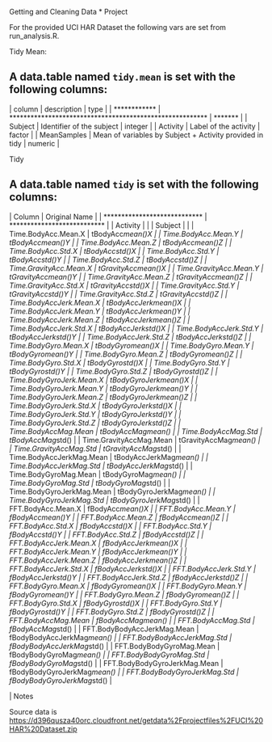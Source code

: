 Getting and Cleaning Data * Project

For the provided UCI HAR Dataset the following vars are set from run_analysis.R. 

Tidy Mean:

A data.table named `tidy.mean` is set with the following columns:
-------------------------------------------------------------------------------------
| column       | description                                              | type    |
| ************ | ******************************************************** | ******* |
| Subject      | Identifier of the subject                                | integer |
| Activity     | Label of the activity                                    | factor  |
| MeanSamples  | Mean of variables by Subject + Activity provided in tidy | numeric |

Tidy

A data.table named `tidy` is set with the following columns:
-------------------------------------------------------------- 
| Column                       | Original Name               |
| **************************** | *************************** |
| Activity                     |                             |
| Subject                      |                             |
| Time.BodyAcc.Mean.X          | tBodyAcc*mean()*X           |
| Time.BodyAcc.Mean.Y          | tBodyAcc*mean()*Y           |
| Time.BodyAcc.Mean.Z          | tBodyAcc*mean()*Z           |
| Time.BodyAcc.Std.X           | tBodyAcc*std()*X            |
| Time.BodyAcc.Std.Y           | tBodyAcc*std()*Y            |
| Time.BodyAcc.Std.Z           | tBodyAcc*std()*Z            |
| Time.GravityAcc.Mean.X       | tGravityAcc*mean()*X        |
| Time.GravityAcc.Mean.Y       | tGravityAcc*mean()*Y        |
| Time.GravityAcc.Mean.Z       | tGravityAcc*mean()*Z        |
| Time.GravityAcc.Std.X        | tGravityAcc*std()*X         |
| Time.GravityAcc.Std.Y        | tGravityAcc*std()*Y         |
| Time.GravityAcc.Std.Z        | tGravityAcc*std()*Z         |
| Time.BodyAccJerk.Mean.X      | tBodyAccJerk*mean()*X       |
| Time.BodyAccJerk.Mean.Y      | tBodyAccJerk*mean()*Y       |
| Time.BodyAccJerk.Mean.Z      | tBodyAccJerk*mean()*Z       |
| Time.BodyAccJerk.Std.X       | tBodyAccJerk*std()*X        |
| Time.BodyAccJerk.Std.Y       | tBodyAccJerk*std()*Y        |
| Time.BodyAccJerk.Std.Z       | tBodyAccJerk*std()*Z        |
| Time.BodyGyro.Mean.X         | tBodyGyro*mean()*X          |
| Time.BodyGyro.Mean.Y         | tBodyGyro*mean()*Y          |
| Time.BodyGyro.Mean.Z         | tBodyGyro*mean()*Z          |
| Time.BodyGyro.Std.X          | tBodyGyro*std()*X           |
| Time.BodyGyro.Std.Y          | tBodyGyro*std()*Y           |
| Time.BodyGyro.Std.Z          | tBodyGyro*std()*Z           |
| Time.BodyGyroJerk.Mean.X     | tBodyGyroJerk*mean()*X      |
| Time.BodyGyroJerk.Mean.Y     | tBodyGyroJerk*mean()*Y      |
| Time.BodyGyroJerk.Mean.Z     | tBodyGyroJerk*mean()*Z      |
| Time.BodyGyroJerk.Std.X      | tBodyGyroJerk*std()*X       |
| Time.BodyGyroJerk.Std.Y      | tBodyGyroJerk*std()*Y       |
| Time.BodyGyroJerk.Std.Z      | tBodyGyroJerk*std()*Z       |
| Time.BodyAccMag.Mean         | tBodyAccMag*mean()          |
| Time.BodyAccMag.Std          | tBodyAccMag*std()           |
| Time.GravityAccMag.Mean      | tGravityAccMag*mean()       |
| Time.GravityAccMag.Std       | tGravityAccMag*std()        |
| Time.BodyAccJerkMag.Mean     | tBodyAccJerkMag*mean()      |
| Time.BodyAccJerkMag.Std      | tBodyAccJerkMag*std()       |
| Time.BodyGyroMag.Mean        | tBodyGyroMag*mean()         |
| Time.BodyGyroMag.Std         | tBodyGyroMag*std()          |
| Time.BodyGyroJerkMag.Mean    | tBodyGyroJerkMag*mean()     |
| Time.BodyGyroJerkMag.Std     | tBodyGyroJerkMag*std()      |
| FFT.BodyAcc.Mean.X           | fBodyAcc*mean()*X           |
| FFT.BodyAcc.Mean.Y           | fBodyAcc*mean()*Y           |
| FFT.BodyAcc.Mean.Z           | fBodyAcc*mean()*Z           |
| FFT.BodyAcc.Std.X            | fBodyAcc*std()*X            |
| FFT.BodyAcc.Std.Y            | fBodyAcc*std()*Y            |
| FFT.BodyAcc.Std.Z            | fBodyAcc*std()*Z            |
| FFT.BodyAccJerk.Mean.X       | fBodyAccJerk*mean()*X       |
| FFT.BodyAccJerk.Mean.Y       | fBodyAccJerk*mean()*Y       |
| FFT.BodyAccJerk.Mean.Z       | fBodyAccJerk*mean()*Z       |
| FFT.BodyAccJerk.Std.X        | fBodyAccJerk*std()*X        |
| FFT.BodyAccJerk.Std.Y        | fBodyAccJerk*std()*Y        |
| FFT.BodyAccJerk.Std.Z        | fBodyAccJerk*std()*Z        |
| FFT.BodyGyro.Mean.X          | fBodyGyro*mean()*X          |
| FFT.BodyGyro.Mean.Y          | fBodyGyro*mean()*Y          |
| FFT.BodyGyro.Mean.Z          | fBodyGyro*mean()*Z          |
| FFT.BodyGyro.Std.X           | fBodyGyro*std()*X           |
| FFT.BodyGyro.Std.Y           | fBodyGyro*std()*Y           |
| FFT.BodyGyro.Std.Z           | fBodyGyro*std()*Z           |
| FFT.BodyAccMag.Mean          | fBodyAccMag*mean()          |
| FFT.BodyAccMag.Std           | fBodyAccMag*std()           |
| FFT.BodyBodyAccJerkMag.Mean  | fBodyBodyAccJerkMag*mean()  |
| FFT.BodyBodyAccJerkMag.Std   | fBodyBodyAccJerkMag*std()   |
| FFT.BodyBodyGyroMag.Mean     | fBodyBodyGyroMag*mean()     |
| FFT.BodyBodyGyroMag.Std      | fBodyBodyGyroMag*std()      |
| FFT.BodyBodyGyroJerkMag.Mean | fBodyBodyGyroJerkMag*mean() |
| FFT.BodyBodyGyroJerkMag.Std  | fBodyBodyGyroJerkMag*std()  |

| Notes

Source data is https://d396qusza40orc.cloudfront.net/getdata%2Fprojectfiles%2FUCI%20HAR%20Dataset.zip
